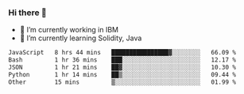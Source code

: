 ### Hi there 👋

<!--
**mathcodeman/mathcodeman** is a ✨ _special_ ✨ repository because its `README.md` (this file) appears on your GitHub profile.

Here are some ideas to get you started:

- 🔭 I’m currently working on ...
- 🌱 I’m currently learning ...
- 👯 I’m looking to collaborate on ...
- 🤔 I’m looking for help with ...
- 💬 Ask me about ...
- 📫 How to reach me: ...
- 😄 Pronouns: ...
- ⚡ Fun fact: ...
-->

- 🔭 I’m currently working in IBM
- 🌱 I’m currently learning Solidity, Java

<!--START_SECTION:waka-->

```txt
JavaScript   8 hrs 44 mins   ████████████████▓░░░░░░░░   66.09 %
Bash         1 hr 36 mins    ███░░░░░░░░░░░░░░░░░░░░░░   12.17 %
JSON         1 hr 21 mins    ██▓░░░░░░░░░░░░░░░░░░░░░░   10.30 %
Python       1 hr 14 mins    ██▒░░░░░░░░░░░░░░░░░░░░░░   09.44 %
Other        15 mins         ▒░░░░░░░░░░░░░░░░░░░░░░░░   01.99 %
```

<!--END_SECTION:waka-->
